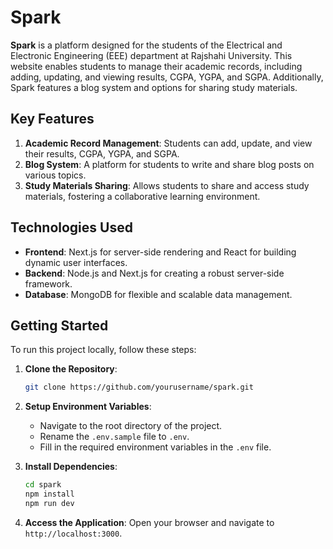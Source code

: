 # Spark

**Spark** is a platform designed for the students of the Electrical and Electronic Engineering (EEE) department at Rajshahi University. This website enables students to manage their academic records, including adding, updating, and viewing results, CGPA, YGPA, and SGPA. Additionally, Spark features a blog system and options for sharing study materials.

## Key Features

1. **Academic Record Management**: Students can add, update, and view their results, CGPA, YGPA, and SGPA.
2. **Blog System**: A platform for students to write and share blog posts on various topics.
3. **Study Materials Sharing**: Allows students to share and access study materials, fostering a collaborative learning environment.

## Technologies Used

- **Frontend**: Next.js for server-side rendering and React for building dynamic user interfaces.
- **Backend**: Node.js and Next.js for creating a robust server-side framework.
- **Database**: MongoDB for flexible and scalable data management.

## Getting Started

To run this project locally, follow these steps:

1. **Clone the Repository**:

   ```bash
   git clone https://github.com/yourusername/spark.git
   ```

2. **Setup Environment Variables**:

   - Navigate to the root directory of the project.
   - Rename the `.env.sample` file to `.env`.
   - Fill in the required environment variables in the `.env` file.

3. **Install Dependencies**:
   ```bash
   cd spark
   npm install
   npm run dev
   ```
4. **Access the Application**:
   Open your browser and navigate to `http://localhost:3000`.
